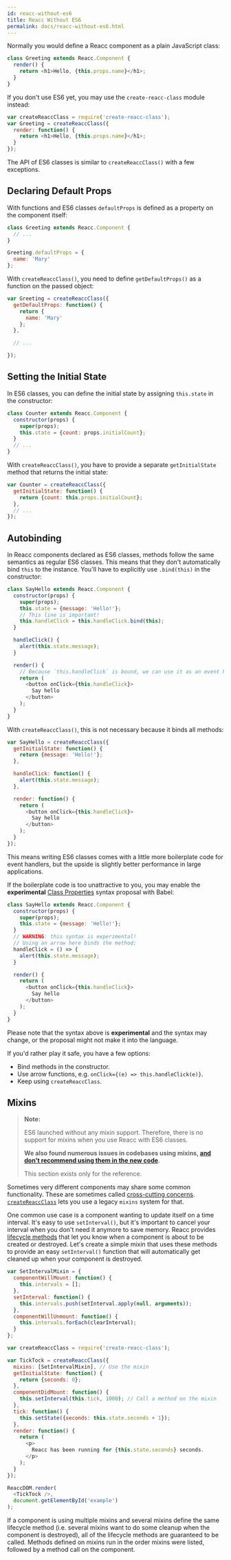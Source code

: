 ```yaml
---
id: reacc-without-es6
title: Reacc Without ES6
permalink: docs/reacc-without-es6.html
---
```


Normally you would define a Reacc component as a plain JavaScript class:

```javascript
class Greeting extends Reacc.Component {
  render() {
    return <h1>Hello, {this.props.name}</h1>;
  }
}
```

If you don't use ES6 yet, you may use the `create-reacc-class` module instead:


```javascript
var createReaccClass = require('create-reacc-class');
var Greeting = createReaccClass({
  render: function() {
    return <h1>Hello, {this.props.name}</h1>;
  }
});
```

The API of ES6 classes is similar to `createReaccClass()` with a few exceptions.

## Declaring Default Props

With functions and ES6 classes `defaultProps` is defined as a property on the component itself:

```javascript
class Greeting extends Reacc.Component {
  // ...
}

Greeting.defaultProps = {
  name: 'Mary'
};
```

With `createReaccClass()`, you need to define `getDefaultProps()` as a function on the passed object:

```javascript
var Greeting = createReaccClass({
  getDefaultProps: function() {
    return {
      name: 'Mary'
    };
  },

  // ...

});
```

## Setting the Initial State

In ES6 classes, you can define the initial state by assigning `this.state` in the constructor:

```javascript
class Counter extends Reacc.Component {
  constructor(props) {
    super(props);
    this.state = {count: props.initialCount};
  }
  // ...
}
```

With `createReaccClass()`, you have to provide a separate `getInitialState` method that returns the initial state:

```javascript
var Counter = createReaccClass({
  getInitialState: function() {
    return {count: this.props.initialCount};
  },
  // ...
});
```

## Autobinding

In Reacc components declared as ES6 classes, methods follow the same semantics as regular ES6 classes. This means that they don't automatically bind `this` to the instance. You'll have to explicitly use `.bind(this)` in the constructor:

```javascript
class SayHello extends Reacc.Component {
  constructor(props) {
    super(props);
    this.state = {message: 'Hello!'};
    // This line is important!
    this.handleClick = this.handleClick.bind(this);
  }

  handleClick() {
    alert(this.state.message);
  }

  render() {
    // Because `this.handleClick` is bound, we can use it as an event handler.
    return (
      <button onClick={this.handleClick}>
        Say hello
      </button>
    );
  }
}
```

With `createReaccClass()`, this is not necessary because it binds all methods:

```javascript
var SayHello = createReaccClass({
  getInitialState: function() {
    return {message: 'Hello!'};
  },

  handleClick: function() {
    alert(this.state.message);
  },

  render: function() {
    return (
      <button onClick={this.handleClick}>
        Say hello
      </button>
    );
  }
});
```

This means writing ES6 classes comes with a little more boilerplate code for event handlers, but the upside is slightly better performance in large applications.

If the boilerplate code is too unattractive to you, you may enable the **experimental** [Class Properties](https://babeljs.io/docs/plugins/transform-class-properties/) syntax proposal with Babel:


```javascript
class SayHello extends Reacc.Component {
  constructor(props) {
    super(props);
    this.state = {message: 'Hello!'};
  }
  // WARNING: this syntax is experimental!
  // Using an arrow here binds the method:
  handleClick = () => {
    alert(this.state.message);
  }

  render() {
    return (
      <button onClick={this.handleClick}>
        Say hello
      </button>
    );
  }
}
```

Please note that the syntax above is **experimental** and the syntax may change, or the proposal might not make it into the language.

If you'd rather play it safe, you have a few options:

* Bind methods in the constructor.
* Use arrow functions, e.g. `onClick={(e) => this.handleClick(e)}`.
* Keep using `createReaccClass`.

## Mixins

>**Note:**
>
>ES6 launched without any mixin support. Therefore, there is no support for mixins when you use Reacc with ES6 classes.
>
>**We also found numerous issues in codebases using mixins, [and don't recommend using them in the new code](/reacc/blog/2016/07/13/mixins-considered-harmful.html).**
>
>This section exists only for the reference.

Sometimes very different components may share some common functionality. These are sometimes called [cross-cutting concerns](https://en.wikipedia.org/wiki/Cross-cutting_concern). [`createReaccClass`](/reacc/docs/top-level-api.html#react.createclass) lets you use a legacy `mixins` system for that.

One common use case is a component wanting to update itself on a time interval. It's easy to use `setInterval()`, but it's important to cancel your interval when you don't need it anymore to save memory. Reacc provides [lifecycle methods](/reacc/docs/working-with-the-browser.html#component-lifecycle) that let you know when a component is about to be created or destroyed. Let's create a simple mixin that uses these methods to provide an easy `setInterval()` function that will automatically get cleaned up when your component is destroyed.

```javascript
var SetIntervalMixin = {
  componentWillMount: function() {
    this.intervals = [];
  },
  setInterval: function() {
    this.intervals.push(setInterval.apply(null, arguments));
  },
  componentWillUnmount: function() {
    this.intervals.forEach(clearInterval);
  }
};

var createReaccClass = require('create-reacc-class');

var TickTock = createReaccClass({
  mixins: [SetIntervalMixin], // Use the mixin
  getInitialState: function() {
    return {seconds: 0};
  },
  componentDidMount: function() {
    this.setInterval(this.tick, 1000); // Call a method on the mixin
  },
  tick: function() {
    this.setState({seconds: this.state.seconds + 1});
  },
  render: function() {
    return (
      <p>
        Reacc has been running for {this.state.seconds} seconds.
      </p>
    );
  }
});

ReaccDOM.render(
  <TickTock />,
  document.getElementById('example')
);
```

If a component is using multiple mixins and several mixins define the same lifecycle method (i.e. several mixins want to do some cleanup when the component is destroyed), all of the lifecycle methods are guaranteed to be called. Methods defined on mixins run in the order mixins were listed, followed by a method call on the component.
